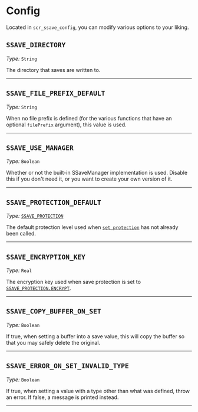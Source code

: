# Config

Located in `scr_ssave_config`, you can modify various options to your liking.

## **`SSAVE_DIRECTORY`**

*Type:* `String`

The directory that saves are written to.

---

## **`SSAVE_FILE_PREFIX_DEFAULT`**

*Type:* `String`

When no file prefix is defined (for the various functions that have an optional `filePrefix` argument), this value is used.

---

## **`SSAVE_USE_MANAGER`**

*Type:* `Boolean`

Whether or not the built-in SSaveManager implementation is used. Disable this if you don't need it, or you want to create your own version of it.

---

## **`SSAVE_PROTECTION_DEFAULT`**

*Type:* [`SSAVE_PROTECTION`](enums.md#ssave_protection)

The default protection level used when [`set_protection`](ssave.md#ssaveset_protectionprotection) has not already been called.

---

## **`SSAVE_ENCRYPTION_KEY`**

*Type:* `Real`

The encryption key used when save protection is set to [`SSAVE_PROTECTION.ENCRYPT`](enums.md#ssave_protection).

---

## **`SSAVE_COPY_BUFFER_ON_SET`**

*Type:* `Boolean`

If true, when setting a buffer into a save value, this will copy the buffer so that you may safely delete the original.

---

## **`SSAVE_ERROR_ON_SET_INVALID_TYPE`**

*Type:* `Boolean`

If true, when setting a value with a type other than what was defined, throw an error. If false, a message is printed instead.

---
